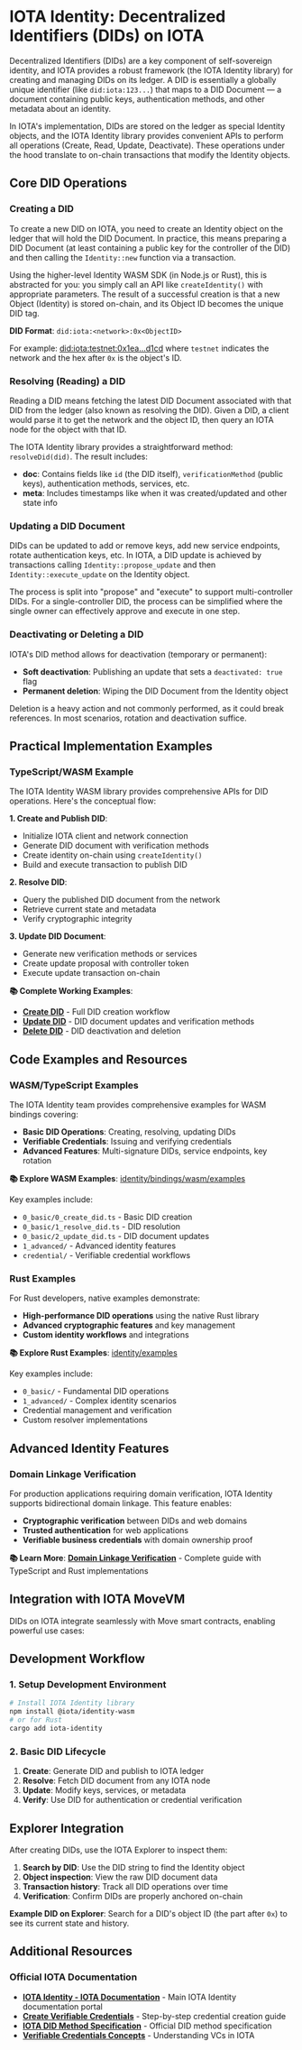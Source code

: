 # IOTA Identity: Decentralized Identifiers (DIDs) on IOTA

Decentralized Identifiers (DIDs) are a key component of self-sovereign identity, and IOTA provides a robust framework (the IOTA Identity library) for creating and managing DIDs on its ledger. A DID is essentially a globally unique identifier (like `did:iota:123...`) that maps to a DID Document — a document containing public keys, authentication methods, and other metadata about an identity.

In IOTA's implementation, DIDs are stored on the ledger as special Identity objects, and the IOTA Identity library provides convenient APIs to perform all operations (Create, Read, Update, Deactivate). These operations under the hood translate to on-chain transactions that modify the Identity objects.

## Core DID Operations

### Creating a DID

To create a new DID on IOTA, you need to create an Identity object on the ledger that will hold the DID Document. In practice, this means preparing a DID Document (at least containing a public key for the controller of the DID) and then calling the `Identity::new` function via a transaction.

Using the higher-level Identity WASM SDK (in Node.js or Rust), this is abstracted for you: you simply call an API like `createIdentity()` with appropriate parameters. The result of a successful creation is that a new Object (Identity) is stored on-chain, and its Object ID becomes the unique DID tag.

**DID Format**: `did:iota:<network>:0x<ObjectID>`

For example: [did:iota:testnet:0x1ea...d1cd](https://explorer.iota.org/object/0x1eaa9f6fb990d900a43f717955cdbcbd68e48fbdfcea65c7d1abfa6e2b92d1cd?network=testnet) where `testnet` indicates the network and the hex after `0x` is the object's ID.

### Resolving (Reading) a DID

Reading a DID means fetching the latest DID Document associated with that DID from the ledger (also known as resolving the DID). Given a DID, a client would parse it to get the network and the object ID, then query an IOTA node for the object with that ID.

The IOTA Identity library provides a straightforward method: `resolveDid(did)`. The result includes:
- **doc**: Contains fields like `id` (the DID itself), `verificationMethod` (public keys), authentication methods, services, etc.
- **meta**: Includes timestamps like when it was created/updated and other state info

### Updating a DID Document

DIDs can be updated to add or remove keys, add new service endpoints, rotate authentication keys, etc. In IOTA, a DID update is achieved by transactions calling `Identity::propose_update` and then `Identity::execute_update` on the Identity object.

The process is split into "propose" and "execute" to support multi-controller DIDs. For a single-controller DID, the process can be simplified where the single owner can effectively approve and execute in one step.

### Deactivating or Deleting a DID

IOTA's DID method allows for deactivation (temporary or permanent):
- **Soft deactivation**: Publishing an update that sets a `deactivated: true` flag
- **Permanent deletion**: Wiping the DID Document from the Identity object

Deletion is a heavy action and not commonly performed, as it could break references. In most scenarios, rotation and deactivation suffice.

## Practical Implementation Examples

### TypeScript/WASM Example

The IOTA Identity WASM library provides comprehensive APIs for DID operations. Here's the conceptual flow:

**1. Create and Publish DID**:
- Initialize IOTA client and network connection
- Generate DID document with verification methods  
- Create identity on-chain using `createIdentity()` 
- Build and execute transaction to publish DID

**2. Resolve DID**:
- Query the published DID document from the network
- Retrieve current state and metadata
- Verify cryptographic integrity

**3. Update DID Document**:
- Generate new verification methods or services
- Create update proposal with controller token
- Execute update transaction on-chain

**📚 Complete Working Examples**:
- **[Create DID](https://github.com/iotaledger/identity/blob/main/bindings/wasm/identity_wasm/examples/src/0_basic/0_create_did.ts)** - Full DID creation workflow
- **[Update DID](https://github.com/iotaledger/identity/blob/main/bindings/wasm/identity_wasm/examples/src/0_basic/1_update_did.ts)** - DID document updates and verification methods
- **[Delete DID](https://github.com/iotaledger/identity/blob/main/bindings/wasm/identity_wasm/examples/src/0_basic/4_delete_did.ts)** - DID deactivation and deletion

## Code Examples and Resources

### WASM/TypeScript Examples

The IOTA Identity team provides comprehensive examples for WASM bindings covering:

- **Basic DID Operations**: Creating, resolving, updating DIDs
- **Verifiable Credentials**: Issuing and verifying credentials
- **Advanced Features**: Multi-signature DIDs, service endpoints, key rotation

**📚 Explore WASM Examples**: [identity/bindings/wasm/examples](https://github.com/iotaledger/identity/tree/main/bindings/wasm/identity_wasm/examples)

Key examples include:
- `0_basic/0_create_did.ts` - Basic DID creation
- `0_basic/1_resolve_did.ts` - DID resolution
- `0_basic/2_update_did.ts` - DID document updates
- `1_advanced/` - Advanced identity features
- `credential/` - Verifiable credential workflows

### Rust Examples

For Rust developers, native examples demonstrate:

- **High-performance DID operations** using the native Rust library
- **Advanced cryptographic features** and key management
- **Custom identity workflows** and integrations

**📚 Explore Rust Examples**: [identity/examples](https://github.com/iotaledger/identity/tree/main/examples)

Key examples include:
- `0_basic/` - Fundamental DID operations
- `1_advanced/` - Complex identity scenarios  
- Credential management and verification
- Custom resolver implementations

## Advanced Identity Features

### Domain Linkage Verification

For production applications requiring domain verification, IOTA Identity supports bidirectional domain linkage. This feature enables:

- **Cryptographic verification** between DIDs and web domains
- **Trusted authentication** for web applications
- **Verifiable business credentials** with domain ownership proof

**📚 Learn More**: **[Domain Linkage Verification](../Advanced/01-domain-linkage-verification.md)** - Complete guide with TypeScript and Rust implementations

## Integration with IOTA MoveVM

DIDs on IOTA integrate seamlessly with Move smart contracts, enabling powerful use cases:


## Development Workflow

### 1. Setup Development Environment

```bash
# Install IOTA Identity library
npm install @iota/identity-wasm
# or for Rust
cargo add iota-identity
```

### 2. Basic DID Lifecycle

1. **Create**: Generate DID and publish to IOTA ledger
2. **Resolve**: Fetch DID document from any IOTA node
3. **Update**: Modify keys, services, or metadata
4. **Verify**: Use DID for authentication or credential verification

## Explorer Integration

After creating DIDs, use the IOTA Explorer to inspect them:

1. **Search by DID**: Use the DID string to find the Identity object
2. **Object inspection**: View the raw DID document data
3. **Transaction history**: Track all DID operations over time
4. **Verification**: Confirm DIDs are properly anchored on-chain

**Example DID on Explorer**: Search for a DID's object ID (the part after `0x`) to see its current state and history.

## Additional Resources

### Official IOTA Documentation
- **[IOTA Identity - IOTA Documentation](https://docs.iota.org/developer/iota-identity/)** - Main IOTA Identity documentation portal
- **[Create Verifiable Credentials](https://docs.iota.org/developer/iota-identity/how-tos/verifiable-credentials/create)** - Step-by-step credential creation guide
- **[IOTA DID Method Specification](https://docs.iota.org/developer/iota-identity/references/iota-did-method-spec)** - Official DID method specification
- **[Verifiable Credentials Concepts](https://docs.iota.org/developer/iota-identity/explanations/verifiable-credentials)** - Understanding VCs in IOTA
